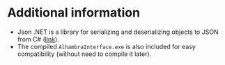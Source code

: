 # Additional information
- Json .NET is a library for serializing and deserializing objects to JSON from C# ([link](http://www.newtonsoft.com/json)).
- The compiled `AlhambraInterface.exe` is also included for easy compatibility (without need to compile it later).